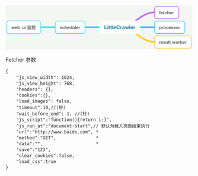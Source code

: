 ![LitteCrawler 爬虫架构](LittleCrawlerArchitecture.png)


Fetcher 参数

	{
        "js_view_width": 1024,
      	"js_view_height": 768,
        "headers": {},
      	"cookies":{},
        "load_images": false,
        "timeout":10,//(秒)
        "wait_before_end": 1, //(秒)
        "js_script":"function(){return 1;}",
        "js_run_at":"document-start",// 默认为载入页面结束执行
        "url":"http://www.baidu.com", *  
        "method":"GET",               *  
        "data":"",                    *
        "save":"123",                 
      	"clear_cookies":false,
      	"load_css":true
    }

